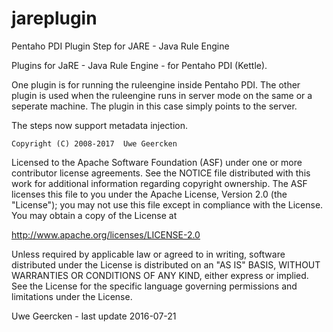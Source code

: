 # jareplugin
Pentaho PDI Plugin Step for JARE - Java Rule Engine

Plugins for JaRE - Java Rule Engine - for Pentaho PDI (Kettle).

One plugin is for running the ruleengine inside Pentaho PDI. The other plugin is used when
the ruleengine runs in server mode on the same or a seperate machine. The plugin in this case
simply points to the server.

The steps now support metadata injection.

    Copyright (C) 2008-2017  Uwe Geercken
    

 Licensed to the Apache Software Foundation (ASF) under one
 or more contributor license agreements.  See the NOTICE file
 distributed with this work for additional information
 regarding copyright ownership.  The ASF licenses this file
 to you under the Apache License, Version 2.0 (the
 "License"); you may not use this file except in compliance
 with the License.  You may obtain a copy of the License at

   http://www.apache.org/licenses/LICENSE-2.0

 Unless required by applicable law or agreed to in writing,
 software distributed under the License is distributed on an
 "AS IS" BASIS, WITHOUT WARRANTIES OR CONDITIONS OF ANY
 KIND, either express or implied.  See the License for the
 specific language governing permissions and limitations
 under the License.

Uwe Geercken - last update 2016-07-21
